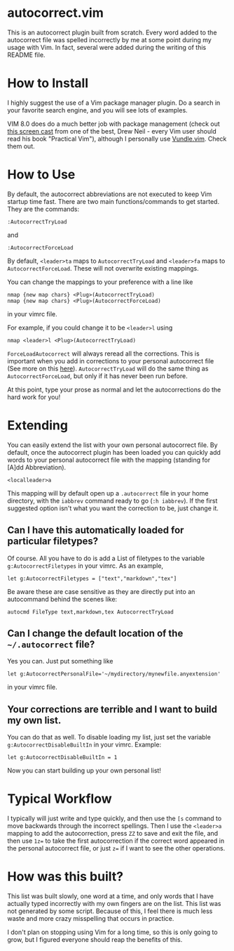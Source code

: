 # autocorrect.vim

This is an autocorrect plugin built from scratch. Every word added to
the autocorrect file was spelled incorrectly by me at some point during
my usage with Vim. In fact, several were added during the writing of
this README file.

# How to Install

I highly suggest the use of a Vim package manager plugin. Do a search in
your favorite search engine, and you will see lots of examples.

VIM 8.0 does do a much better job with package management (check out
[this screen cast](https://vimcasts.org/episodes/packages) from one of
the best, Drew Neil - every Vim user should read his book "Practical
Vim"), although I personally use
[Vundle.vim](https://github.com/VundleVim/Vundle.vim). Check them out.

# How to Use

By default, the autocorrect abbreviations are not executed to keep Vim
startup time fast. There are two main functions/commands to get started.
They are the commands:

```vim
:AutocorrectTryLoad
```

and

```vim
:AutocorrectForceLoad
```

By default, `<leader>ta` maps to `AutocorrectTryLoad` and `<leader>fa`
maps to `AutocorrectForceLoad`. These will not overwrite existing
mappings.

You can change the mappings to your preference with a line like

```vim
nmap {new map chars} <Plug>(AutocorrectTryLoad)
nmap {new map chars} <Plug>(AutocorrectForceLoad)
```

in your vimrc file.

For example, if you could change it to be `<leader>l` using

```vim
nmap <leader>l <Plug>(AutocorrectTryLoad)
```

`ForceLoadAutocorrect` will always reread all the corrections. This is
important when you add in corrections to your personal autocorrect file
(See more on this [here](#extending)). `AutocorrectTryLoad` will do the
same thing as `AutocorrectForceLoad`, but only if it has never been run
before.

At this point, type your prose as normal and let the autocorrections do
the hard work for you!

# Extending

You can easily extend the list with your own personal autocorrect file.
By default, once the autocorrect plugin has been loaded you can quickly
add words to your personal autocorrect file with the mapping (standing
for [A]dd Abbreviation).

```vim
<localleader>a
```

This mapping will by default open up a `.autocorrect` file in your home
directory, with the `iabbrev` command ready to go (`:h iabbrev`). If the
first suggested option isn't what you want the correction to be, just
change it.

## Can I have this automatically loaded for particular filetypes?

Of course. All you have to do is add a List of filetypes to the variable
`g:AutocorrectFiletypes` in your vimrc. As an example,

```vim
let g:AutocorrectFiletypes = ["text","markdown","tex"]
```

Be aware these are case sensitive as they are directly put into an
autocommand behind the scenes like:

```vim
autocmd FileType text,markdown,tex AutocorrectTryLoad
```

## Can I change the default location of the `~/.autocorrect` file?

Yes you can. Just put something like

```vim
let g:AutocorrectPersonalFile='~/mydirectory/mynewfile.anyextension'
```

in your vimrc file.

## Your corrections are terrible and I want to build my own list.

You can do that as well. To disable loading my list, just set the
variable `g:AutocorrectDisableBuiltIn` in your vimrc. Example:

```vim
let g:AutocorrectDisableBuiltIn = 1
```

Now you can start building up your own personal list!

# Typical Workflow

I typically will just write and type quickly, and then use the `[s`
command to move backwards through the incorrect spellings. Then I use
the `<leader>a` mapping to add the autocorrection, press `ZZ` to save
and exit the file, and then use `1z=` to take the first autocorrection
if the correct word appeared in the personal autocorrect file, or just
`z=` if I want to see the other operations.

# How was this built?

This list was built slowly, one word at a time, and only words that I
have actually typed incorrectly with my own fingers are on the list.
This list was not generated by some script. Because of this, I feel
there is much less waste and more crazy misspelling that occurs in
practice.

I don't plan on stopping using Vim for a long time, so this is only
going to grow, but I figured everyone should reap the benefits of this.
